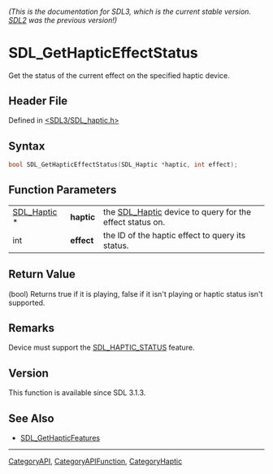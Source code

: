 ###### (This is the documentation for SDL3, which is the current stable version. [SDL2](https://wiki.libsdl.org/SDL2/) was the previous version!)
# SDL_GetHapticEffectStatus

Get the status of the current effect on the specified haptic device.

## Header File

Defined in [<SDL3/SDL_haptic.h>](https://github.com/libsdl-org/SDL/blob/main/include/SDL3/SDL_haptic.h)

## Syntax

```c
bool SDL_GetHapticEffectStatus(SDL_Haptic *haptic, int effect);
```

## Function Parameters

|                            |            |                                                                        |
| -------------------------- | ---------- | ---------------------------------------------------------------------- |
| [SDL_Haptic](SDL_Haptic) * | **haptic** | the [SDL_Haptic](SDL_Haptic) device to query for the effect status on. |
| int                        | **effect** | the ID of the haptic effect to query its status.                       |

## Return Value

(bool) Returns true if it is playing, false if it isn't playing or haptic
status isn't supported.

## Remarks

Device must support the [SDL_HAPTIC_STATUS](SDL_HAPTIC_STATUS) feature.

## Version

This function is available since SDL 3.1.3.

## See Also

- [SDL_GetHapticFeatures](SDL_GetHapticFeatures)

----
[CategoryAPI](CategoryAPI), [CategoryAPIFunction](CategoryAPIFunction), [CategoryHaptic](CategoryHaptic)

